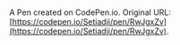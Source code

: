 # 

A Pen created on CodePen.io. Original URL: [https://codepen.io/Setiadji/pen/RwJgxZv](https://codepen.io/Setiadji/pen/RwJgxZv).

